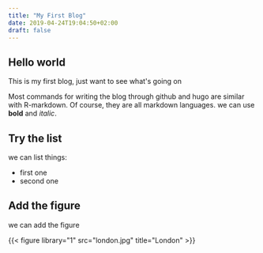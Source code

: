 ```yaml
---
title: "My First Blog"
date: 2019-04-24T19:04:50+02:00
draft: false
---
```


## Hello world

This is my first blog, just want to see what's going on

Most commands for writing the blog through github and hugo are similar with R-markdown. Of course, they are all markdown languages. we can use __bold__ and *italic*.


## Try the list

we can list things:
* first one
* second one

## Add the figure 

we can add the figure

{{< figure library="1" src="london.jpg" title="London" >}}
